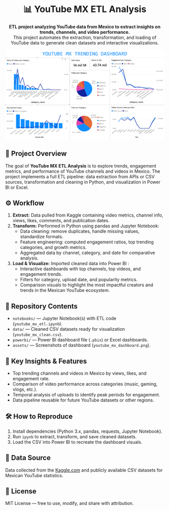 <h1 align="center">📊 YouTube MX ETL Analysis</h1>

<p align="center">
  <b>ETL project analyzing YouTube data from Mexico to extract insights on trends, channels, and video performance.</b><br>
  This project automates the extraction, transformation, and loading of YouTube data to generate clean datasets and interactive visualizations.
</p>

<p align="center">
  <img src="Dashboard.png" alt="YouTube MX ETL Dashboard Screenshot" width="800">
</p>

<h2>📄 Project Overview</h2>
<p>
  The goal of <b>YouTube MX ETL Analysis</b> is to explore trends, engagement metrics, and performance of YouTube channels and videos in Mexico. 
  The project implements a full ETL pipeline:
  data extraction from APIs or CSV sources, transformation and cleaning in Python, and visualization in Power BI or Excel.
</p>

<h2>⚙️ Workflow</h2>
<ol>
  <li><b>Extract:</b> Data pulled from Kaggle containing video metrics, channel info, views, likes, comments, and publication dates.</li>
  <li><b>Transform:</b> Performed in Python using pandas and Jupyter Notebook:
    <ul>
      <li>Data cleaning: remove duplicates, handle missing values, standardize formats.</li>
      <li>Feature engineering: computed engagement ratios, top trending categories, and growth metrics.</li>
      <li>Aggregated data by channel, category, and date for comparative analysis.</li>
    </ul>
  </li>
  <li><b>Load & Visualize:</b> Imported cleaned data into Power BI :
    <ul>
      <li>Interactive dashboards with top channels, top videos, and engagement trends.</li>
      <li>Filters for category, upload date, and popularity metrics.</li>
      <li>Comparison visuals to highlight the most impactful creators and trends in the Mexican YouTube ecosystem.</li>
    </ul>
  </li>
</ol>

<h2>📁 Repository Contents</h2>
<ul>
  <li><code>notebooks/</code> — Jupyter Notebook(s) with ETL code (<code>youtube_mx_etl.ipynb</code>).</li>
  <li><code>data/</code> — Cleaned CSV datasets ready for visualization (<code>youtube_mx_clean.csv</code>).</li>
  <li><code>powerbi/</code> — Power BI dashboard file (<code>.pbix</code>) or Excel dashboards.</li>
  <li><code>assets/</code> — Screenshots of dashboard (<code>youtube_mx_dashboard.png</code>).</li>
</ul>

<h2>🔎 Key Insights & Features</h2>
<ul>
  <li>Top trending channels and videos in Mexico by views, likes, and engagement rate.</li>
  <li>Comparison of video performance across categories (music, gaming, vlogs, etc.).</li>
  <li>Temporal analysis of uploads to identify peak periods for engagement.</li>
  <li>Data pipeline reusable for future YouTube datasets or other regions.</li>
</ul>

<h2>🛠️ How to Reproduce</h2>
<ol>
  <li>Install dependencies (Python 3.x, pandas, requests, Jupyter Notebook).</li>
  <li>Run <code>ipynb</code> to extract, transform, and save cleaned datasets.</li>
  <li>Load the CSV into Power BI to recreate the dashboard visuals.</li>
</ol>


<h2>📁 Data Source</h2>
<p>
  Data collected from the <a href="https://www.kaggle.com/datasets/datasnaek/youtube-new" target="_blank">Kaggle.com</a> and publicly available CSV datasets for Mexican YouTube statistics.
</p>

<h2>📄 License</h2>
<p>
  MIT License — free to use, modify, and share with attribution.
</p>
